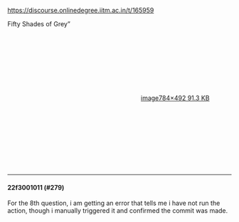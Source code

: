https://discourse.onlinedegree.iitm.ac.in/t/165959

Fifty Shades of Grey”<br/>
<div class="lightbox-wrapper"><a class="lightbox" data-download-href="/uploads/short-url/ylGIPDhCAr7K4tiLIlnmhehA44.png?dl=1" href="https://europe1.discourse-cdn.com/flex013/uploads/iitm/original/3X/0/3/03e20670dbfaddeb6f2f989235b64cdb9ef7f5c4.png" rel="noopener nofollow ugc" title="image"><div class="meta"><svg aria-hidden="true" class="fa d-icon d-icon-far-image svg-icon"><use href="#far-image"></use></svg><span class="filename">image</span><span class="informations">784×492 91.3 KB</span><svg aria-hidden="true" class="fa d-icon d-icon-discourse-expand svg-icon"><use href="#discourse-expand"></use></svg></div></a></div></p><hr>

<h4>22f3001011 (#279)</h4>
<p>For the 8th question, i am getting an error that tells me i have not run the action, though i manually triggered it and confirmed the commit was made.
